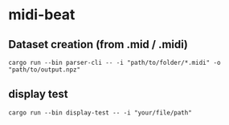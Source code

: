 # midi-beat


## Dataset creation (from .mid / .midi)

`cargo run --bin parser-cli -- -i "path/to/folder/*.midi" -o "path/to/output.npz"`

## display test

`cargo run --bin display-test -- -i "your/file/path"`
 

